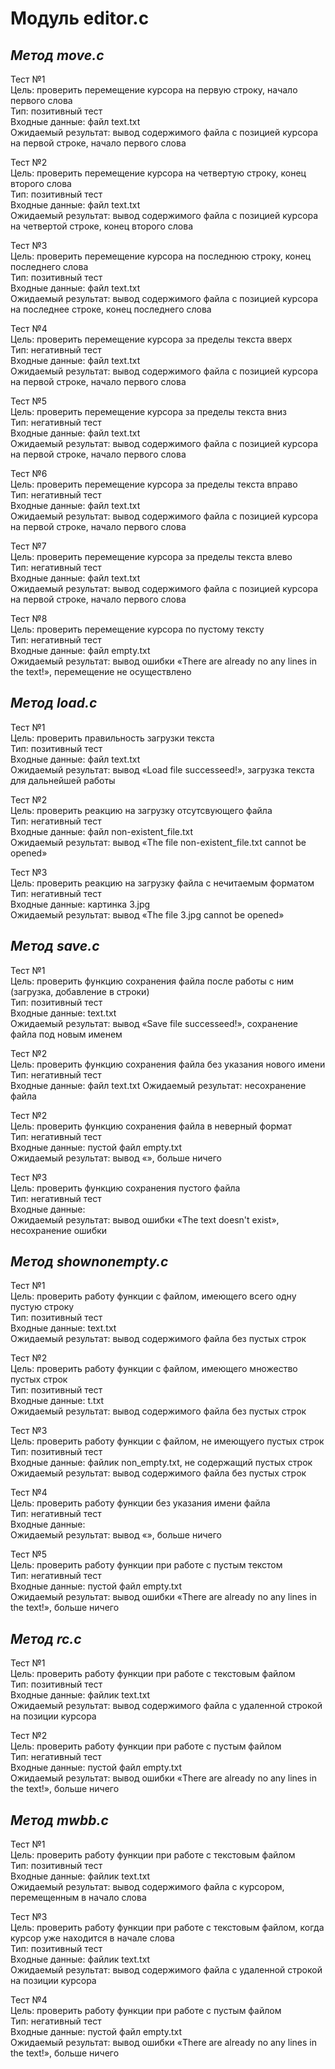 # Модуль editor.c #

## _Метод move.c_ ##

Тест №1  
Цель: проверить перемещение курсора на первую строку, начало первого слова  
Тип: позитивный тест  
Входные данные: файл text.txt  
Ожидаемый результат: вывод содержимого файла с позицией курсора на первой строке, начало первого слова  

Тест №2  
Цель: проверить перемещение курсора на четвертую строку, конец второго слова  
Тип: позитивный тест  
Входные данные: файл text.txt  
Ожидаемый результат: вывод содержимого файла с позицией курсора на четвертой строке, конец второго слова  

Тест №3  
Цель: проверить перемещение курсора на последнюю строку, конец последнего слова  
Тип: позитивный тест  
Входные данные: файл text.txt  
Ожидаемый результат: вывод содержимого файла с позицией курсора на последнее строке, конец последнего слова  

Тест №4  
Цель: проверить перемещение курсора за пределы текста вверх  
Тип: негативный тест  
Входные данные: файл text.txt  
Ожидаемый результат: вывод содержимого файла с позицией курсора на первой строке, начало первого слова  

Тест №5  
Цель: проверить перемещение курсора за пределы текста вниз  
Тип: негативный тест  
Входные данные: файл text.txt  
Ожидаемый результат: вывод содержимого файла с позицией курсора на первой строке, начало первого слова  

Тест №6  
Цель: проверить перемещение курсора за пределы текста вправо  
Тип: негативный тест  
Входные данные: файл text.txt  
Ожидаемый результат: вывод содержимого файла с позицией курсора на первой строке, начало первого слова  

Тест №7  
Цель: проверить перемещение курсора за пределы текста влево  
Тип: негативный тест  
Входные данные: файл text.txt  
Ожидаемый результат: вывод содержимого файла с позицией курсора на первой строке, начало первого слова  

Тест №8  
Цель: проверить перемещение курсора по пустому тексту  
Тип: негативный тест  
Входные данные: файл empty.txt  
Ожидаемый результат: вывод ошибки «There are already no any lines in the text!», перемещение не осуществлено  

## _Метод load.c_ ##

Тест №1  
Цель: проверить правильность загрузки текста  
Тип: позитивный тест  
Входные данные: файл text.txt  
Ожидаемый результат: вывод «Load file successeed!», загрузка текста для дальнейшей работы  

Тест №2  
Цель: проверить реакцию на загрузку отсутсвующего файла  
Тип: негативный тест  
Входные данные: файл non-existent_file.txt  
Ожидаемый результат: вывод «The file non-existent_file.txt cannot be opened»  

Тест №3  
Цель: проверить реакцию на загрузку файла с нечитаемым форматом  
Тип: негативный тест  
Входные данные: картинка 3.jpg  
Ожидаемый результат: вывод «The file 3.jpg cannot be opened»  

## _Метод save.c_ ##

Тест №1  
Цель: проверить функцию сохранения файла после работы с ним (загрузка, добавление в строки)  
Тип: позитивный тест  
Входные данные: text.txt  
Ожидаемый результат: вывод «Save file successeed!», сохранение файла под новым именем  

Тест №2  
Цель: проверить функцию сохранения файла без указания нового имени  
Тип: негативный тест  
Входные данные: файл text.txt
Ожидаемый результат: несохранение файла  

Тест №2  
Цель: проверить функцию сохранения файла в неверный формат  
Тип: негативный тест  
Входные данные: пустой файл empty.txt  
Ожидаемый результат: вывод «», больше ничего  

Тест №3  
Цель: проверить функцию сохранения пустого файла  
Тип: негативный тест  
Входные данные:  
Ожидаемый результат: вывод ошибки «The text doesn't exist», несохранение ошибки  

## _Метод shownonempty.c_ ##

Тест №1  
Цель: проверить работу функции с файлом, имеющего всего одну пустую строку  
Тип: позитивный тест  
Входные данные: text.txt  
Ожидаемый результат: вывод содержимого файла без пустых строк  

Тест №2  
Цель: проверить работу функции с файлом, имеющего множество пустых строк  
Тип: позитивный тест  
Входные данные: t.txt  
Ожидаемый результат: вывод содержимого файла без пустых строк  

Тест №3  
Цель: проверить работу функции с файлом, не имеющуего пустых строк  
Тип: позитивный тест  
Входные данные: файлик non_empty.txt, не содержащий пустых строк  
Ожидаемый результат: вывод содержимого файла без пустых строк  

Тест №4  
Цель: проверить работу функции без указания имени файла  
Тип: негативный тест  
Входные данные:  
Ожидаемый результат: вывод «», больше ничего  

Тест №5  
Цель: проверить работу функции при работе с пустым текстом  
Тип: негативный тест  
Входные данные: пустой файл empty.txt  
Ожидаемый результат: вывод ошибки «There are already no any lines in the text!», больше ничего  

## _Метод rc.c_ ##

Тест №1  
Цель: проверить работу функции при работе с текстовым файлом  
Тип: позитивный тест  
Входные данные: файлик text.txt  
Ожидаемый результат: вывод содержимого файла с удаленной строкой на позиции курсора   

Тест №2  
Цель: проверить работу функции при работе с пустым файлом  
Тип: негативный тест  
Входные данные: пустой файл empty.txt  
Ожидаемый результат: вывод ошибки «There are already no any lines in the text!», больше ничего   

## _Метод mwbb.c_ ##

Тест №1  
Цель: проверить работу функции при работе с текстовым файлом  
Тип: позитивный тест  
Входные данные: файлик text.txt  
Ожидаемый результат: вывод содержимого файла с курсором, перемещенным в начало слова  

Тест №3  
Цель: проверить работу функции при работе с текстовым файлом, когда курсор уже находится в начале слова  
Тип: позитивный тест  
Входные данные: файлик text.txt  
Ожидаемый результат: вывод содержимого файла с удаленной строкой на позиции курсора   

Тест №4  
Цель: проверить работу функции при работе с пустым файлом  
Тип: негативный тест  
Входные данные: пустой файл empty.txt  
Ожидаемый результат: вывод ошибки «There are already no any lines in the text!», больше ничего
